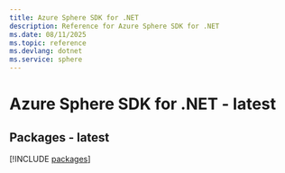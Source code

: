 ```yaml
---
title: Azure Sphere SDK for .NET
description: Reference for Azure Sphere SDK for .NET
ms.date: 08/11/2025
ms.topic: reference
ms.devlang: dotnet
ms.service: sphere
---
```

# Azure Sphere SDK for .NET - latest
## Packages - latest
[!INCLUDE [packages](sphere-index.md)]